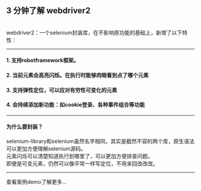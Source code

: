 ## 3 分钟了解 webdriver2

<br>
webdriver2：一个selenium封装库，在不影响原功能的基础上，新增了以下特性：
<hr>

#### 1. 支持robotframework框架。

#### 2. 当前元素会高亮闪烁。在执行时能够肉眼看到点了哪个元素

#### 3. 支持弹性定位，可以应对有穷性可变化的元素

#### 4. 会持续添加新功能：如cookie登录、各种事件组合等功能

<hr>

#### 为什么要封装？

selenium-library和selenium虽然名字相同，其实是截然不容的两个库，原生语法可以更加方便理解selenium源码。<br>
元素闪烁可以清楚知道执行到哪里了，可以更加方便排查问题。<br>
即便是可变元素，仍然可以像平常一样写定位，不用来回改改改。<hr>
查看案例demo了解更多...

